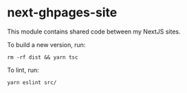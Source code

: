 # next-ghpages-site

This module contains shared code between my NextJS sites.

To build a new version, run:

```
rm -rf dist && yarn tsc
```

To lint, run:

```
yarn eslint src/
```